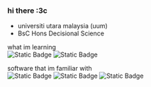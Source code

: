 ### hi there :3c

- universiti utara malaysia (uum)
- BsC Hons Decisional Science

what im learning 
<br>
![Static Badge](https://img.shields.io/badge/python%20-%20black?style=for-the-badge&logo=python&color=%2312492f) ![Static Badge](https://img.shields.io/badge/javascript%20-%20green?style=for-the-badge&logo=javascript&color=%230a2f35)

software that im familiar with
<br>
![Static Badge](https://img.shields.io/badge/netbeans%20-%20black?style=for-the-badge&logo=apachenetbeanside&color=%23f56038) ![Static Badge](https://img.shields.io/badge/vscode%20-%20black?style=for-the-badge&logo=visualstudiocode&color=%23f7a325) ![Static Badge](https://img.shields.io/badge/pycharm%20-%20white?style=for-the-badge&logo=pycharm&color=%23ffca7a)




